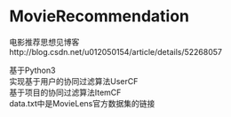 # MovieRecommendation

电影推荐思想见博客http://blog.csdn.net/u012050154/article/details/52268057  

基于Python3   
实现基于用户的协同过滤算法UserCF   
基于项目的协同过滤算法ItemCF   
data.txt中是MovieLens官方数据集的链接
